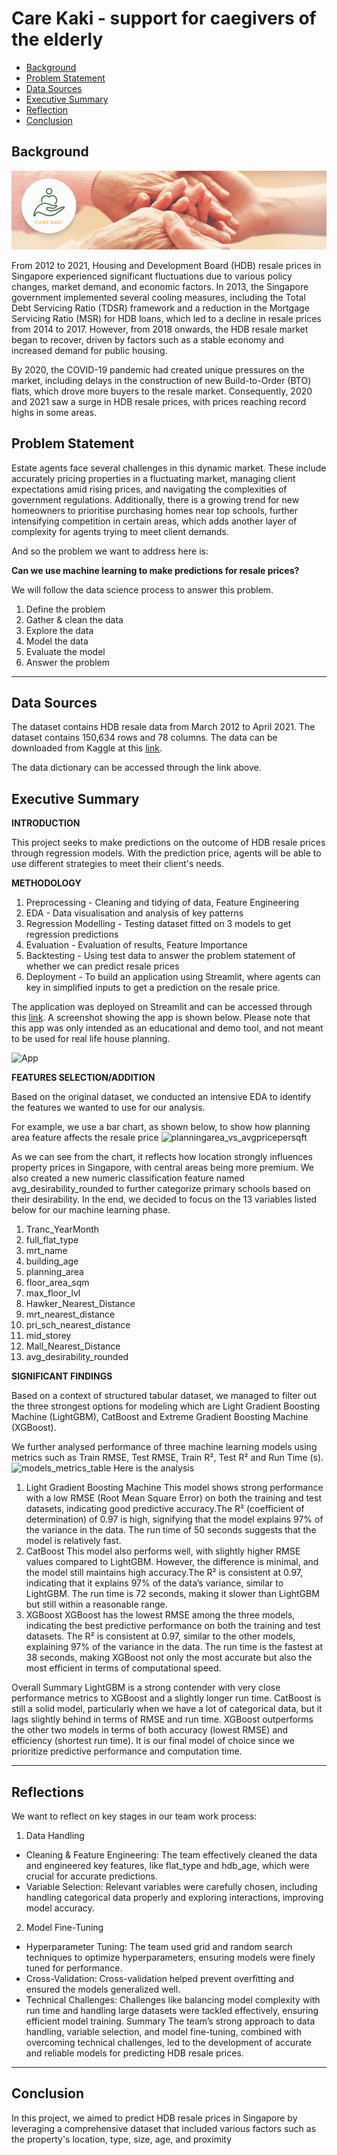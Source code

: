 # Care Kaki - support for caegivers of the elderly
 - [Background](#Background)
 - [Problem Statement](#Problem-Statement)
 - [Data Sources](#Data-Sources)
 - [Executive Summary](#Executive-Summary)
 - [Reflection](#Reflections)
 - [Conclusion](#Conclusion)
 

## Background
![Caring Hands](images/caring-hands-and-logo.jpg)

From 2012 to 2021, Housing and Development Board (HDB) resale prices in Singapore experienced significant fluctuations due to various policy changes, market demand, and economic factors. In 2013, the Singapore government implemented several cooling measures, including the Total Debt Servicing Ratio (TDSR) framework and a reduction in the Mortgage Servicing Ratio (MSR) for HDB loans, which led to a decline in resale prices from 2014 to 2017. However, from 2018 onwards, the HDB resale market began to recover, driven by factors such as a stable economy and increased demand for public housing.

By 2020, the COVID-19 pandemic had created unique pressures on the market, including delays in the construction of new Build-to-Order (BTO) flats, which drove more buyers to the resale market. Consequently, 2020 and 2021 saw a surge in HDB resale prices, with prices reaching record highs in some areas.

## Problem Statement
Estate agents face several challenges in this dynamic market. These include accurately pricing properties in a fluctuating market, managing client expectations amid rising prices, and navigating the complexities of government regulations. Additionally, there is a growing trend for new homeowners to prioritise purchasing homes near top schools, further intensifying competition in certain areas, which adds another layer of complexity for agents trying to meet client demands.

And so the problem we want to address here is: 

**Can we use machine learning to make predictions for resale prices?**

We will follow the data science process to answer this problem.
1. Define the problem
2. Gather & clean the data
3. Explore the data
4. Model the data
5. Evaluate the model
6. Answer the problem

--- 
## Data Sources
The dataset contains HDB resale data from March 2012 to April 2021. The dataset contains 150,634 rows and 78 columns. The data can be downloaded from Kaggle at this [link](https://www.kaggle.com/competitions/dsi-sg-project-2-regression-challenge-hdb-price/data).

The data dictionary can be accessed through the link above.

## Executive Summary
**INTRODUCTION**

This project seeks to make predictions on the outcome of HDB resale prices through regression models. With the prediction price, agents will be able to use different strategies to meet their client's needs. 

**METHODOLOGY**

1. Preprocessing - Cleaning and tidying of data, Feature Engineering
2. EDA - Data visualisation and analysis of key patterns
3. Regression Modelling - Testing dataset fitted on 3 models to get regression predictions
5. Evaluation - Evaluation of results, Feature Importance
6. Backtesting - Using test data to answer the problem statement of whether we can predict resale prices
7. Deployment - To build an application using Streamlit, where agents can key in simplified inputs to get a prediction on the resale price.

The application was deployed on Streamlit and can be accessed through this [link](https://hdb-resale-price.streamlit.app/). A screenshot showing the app is shown below. Please note that this app was only intended as an educational and demo tool, and not meant to be used for real life house planning.

![App](images/Streamlit-HDB-Resale-Price-Prediction.png)

**FEATURES SELECTION/ADDITION**

Based on the original dataset, we conducted an intensive EDA to identify the features we wanted to use for our analysis.

For example, we use a bar chart, as shown below, to show how planning area feature affects the resale price
![planningarea_vs_avgpricepersqft](images/planningarea_vs_avgpricepersqft.jpg)

As we can see from the chart, it reflects how location strongly influences property prices in Singapore, with central areas being more premium.
We also created a new numeric classification feature named avg_desirability_rounded to further categorize primary schools based on their desirability.
In the end, we decided to focus on the 13 variables listed below for our machine learning phase.
1. Tranc_YearMonth
2. full_flat_type
3. mrt_name
4. building_age
5. planning_area
6. floor_area_sqm
7. max_floor_lvl
8. Hawker_Nearest_Distance
9. mrt_nearest_distance
10. pri_sch_nearest_distance
11. mid_storey
12. Mall_Nearest_Distance
13. avg_desirability_rounded

**SIGNIFICANT FINDINGS**

Based on a context of structured tabular dataset, we managed to filter out the three strongest options for modeling which are Light Gradient Boosting Machine (LightGBM), CatBoost and Extreme Gradient Boosting Machine (XGBoost).

We further analysed performance of three machine learning models using metrics such as Train RMSE, Test RMSE, Train R², Test R² and Run Time (s). 
![models_metrics_table](images/metrics_quantitative_table.jpg)
Here is the analysis
1. Light Gradient Boosting Machine
This model shows strong performance with a low RMSE (Root Mean Square Error) on both the training and test datasets, indicating good predictive accuracy.The R² (coefficient of determination) of 0.97 is high, signifying that the model explains 97% of the variance in the data.
The run time of 50 seconds suggests that the model is relatively fast.
2. CatBoost
This model also performs well, with slightly higher RMSE values compared to LightGBM. However, the difference is minimal, and the model still maintains high accuracy.The R² is consistent at 0.97, indicating that it explains 97% of the data’s variance, similar to LightGBM.
The run time is 72 seconds, making it slower than LightGBM but still within a reasonable range.
3. XGBoost
XGBoost has the lowest RMSE among the three models, indicating the best predictive performance on both the training and test datasets.
The R² is consistent at 0.97, similar to the other models, explaining 97% of the variance in the data.
The run time is the fastest at 38 seconds, making XGBoost not only the most accurate but also the most efficient in terms of computational speed.

Overall Summary
LightGBM is a strong contender with very close performance metrics to XGBoost and a slightly longer run time.
CatBoost is still a solid model, particularly when we have a lot of categorical data, but it lags slightly behind in terms of RMSE and run time.
XGBoost outperforms the other two models in terms of both accuracy (lowest RMSE) and efficiency (shortest run time). It is our final model of choice since we prioritize predictive performance and computation time.

---
## Reflections
We want to reflect on key stages in our team work process:
1. Data Handling
- Cleaning & Feature Engineering: The team effectively cleaned the data and engineered key features, like flat_type and hdb_age, which were crucial for accurate predictions.
- Variable Selection: Relevant variables were carefully chosen, including handling categorical data properly and exploring interactions, improving model accuracy.
2. Model Fine-Tuning
- Hyperparameter Tuning: The team used grid and random search techniques to optimize hyperparameters, ensuring models were finely tuned for performance.
- Cross-Validation: Cross-validation helped prevent overfitting and ensured the models generalized well.
- Technical Challenges: Challenges like balancing model complexity with run time and handling large datasets were tackled effectively, ensuring efficient model training.
Summary
The team’s strong approach to data handling, variable selection, and model fine-tuning, combined with overcoming technical challenges, led to the development of accurate and reliable models for predicting HDB resale prices.
---
## Conclusion

In this project, we aimed to predict HDB resale prices in Singapore by leveraging a comprehensive dataset that included various factors such as the property's location, type, size, age, and proximity 

